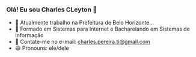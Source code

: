 ### Olá! Eu sou Charles CLeyton 👋

- 🔭 Atualmente trabalho na Prefeitura de Belo Horizonte...
- 🌱 Formado em Sistemas para Internet e Bacharelando em Sistemas de Informação
- 👯 Contate-me no e-mail: charles.pereira.ti@gmail.com
- 😄 Pronouns: ele/dele
